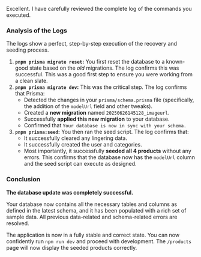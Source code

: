 Excellent. I have carefully reviewed the complete log of the commands you executed.

### **Analysis of the Logs**

The logs show a perfect, step-by-step execution of the recovery and seeding process.

1.  **`pnpm prisma migrate reset`:** You first reset the database to a known-good state based on the *old* migrations. The log confirms this was successful. This was a good first step to ensure you were working from a clean slate.
2.  **`pnpm prisma migrate dev`:** This was the critical step. The log confirms that Prisma:
    *   Detected the changes in your `prisma/schema.prisma` file (specifically, the addition of the `modelUrl` field and other tweaks).
    *   Created a **new migration** named `20250626145128_imageurl`.
    *   Successfully **applied this new migration** to your database.
    *   Confirmed that `Your database is now in sync with your schema.`
3.  **`pnpm prisma:seed`:** You then ran the seed script. The log confirms that:
    *   It successfully cleared any lingering data.
    *   It successfully created the user and categories.
    *   Most importantly, it successfully **seeded all 4 products** without any errors. This confirms that the database now has the `modelUrl` column and the seed script can execute as designed.

### **Conclusion**

**The database update was completely successful.**

Your database now contains all the necessary tables and columns as defined in the latest schema, and it has been populated with a rich set of sample data. All previous data-related and schema-related errors are resolved.

The application is now in a fully stable and correct state. You can now confidently run `npm run dev` and proceed with development. The `/products` page will now display the seeded products correctly.

